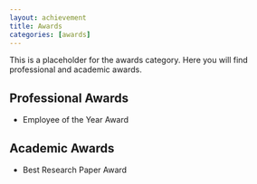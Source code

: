 ```yaml
---
layout: achievement
title: Awards
categories: [awards]
---
```


This is a placeholder for the awards category. Here you will find professional and academic awards.

## Professional Awards
- Employee of the Year Award

## Academic Awards
- Best Research Paper Award
